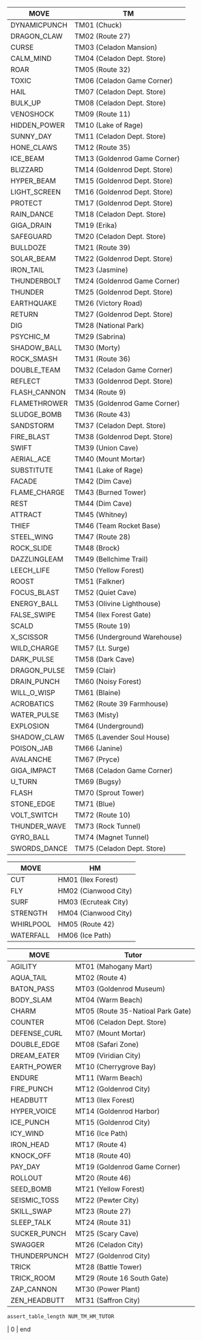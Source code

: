 | MOVE | TM |
| ---- | ----------- |
| DYNAMICPUNCH | TM01 (Chuck) |
| DRAGON_CLAW  | TM02 (Route 27) |
| CURSE        | TM03 (Celadon Mansion) |
| CALM_MIND    | TM04 (Celadon Dept. Store) |
| ROAR         | TM05 (Route 32) |
| TOXIC        | TM06 (Celadon Game Corner) |
| HAIL         | TM07 (Celadon Dept. Store) |
| BULK_UP      | TM08 (Celadon Dept. Store) |
| VENOSHOCK    | TM09 (Route 11) |
| HIDDEN_POWER | TM10 (Lake of Rage) |
| SUNNY_DAY    | TM11 (Celadon Dept. Store) |
| HONE_CLAWS   | TM12 (Route 35) |
| ICE_BEAM     | TM13 (Goldenrod Game Corner) |
| BLIZZARD     | TM14 (Goldenrod Dept. Store) |
| HYPER_BEAM   | TM15 (Goldenrod Dept. Store) |
| LIGHT_SCREEN | TM16 (Goldenrod Dept. Store) |
| PROTECT      | TM17 (Goldenrod Dept. Store) |
| RAIN_DANCE   | TM18 (Celadon Dept. Store) |
| GIGA_DRAIN   | TM19 (Erika) |
| SAFEGUARD    | TM20 (Celadon Dept. Store) |
| BULLDOZE     | TM21 (Route 39) |
| SOLAR_BEAM   | TM22 (Goldenrod Dept. Store) |
| IRON_TAIL    | TM23 (Jasmine) |
| THUNDERBOLT  | TM24 (Goldenrod Game Corner) |
| THUNDER      | TM25 (Goldenrod Dept. Store) |
| EARTHQUAKE   | TM26 (Victory Road) |
| RETURN       | TM27 (Goldenrod Dept. Store) |
| DIG          | TM28 (National Park) |
| PSYCHIC_M    | TM29 (Sabrina) |
| SHADOW_BALL  | TM30 (Morty) |
| ROCK_SMASH   | TM31 (Route 36) |
| DOUBLE_TEAM  | TM32 (Celadon Game Corner) |
| REFLECT      | TM33 (Goldenrod Dept. Store) |
| FLASH_CANNON | TM34 (Route 9) |
| FLAMETHROWER | TM35 (Goldenrod Game Corner) |
| SLUDGE_BOMB  | TM36 (Route 43) |
| SANDSTORM    | TM37 (Celadon Dept. Store) |
| FIRE_BLAST   | TM38 (Goldenrod Dept. Store) |
| SWIFT        | TM39 (Union Cave) |
| AERIAL_ACE   | TM40 (Mount Mortar) |
| SUBSTITUTE   | TM41 (Lake of Rage) |
| FACADE       | TM42 (Dim Cave) |
| FLAME_CHARGE | TM43 (Burned Tower) |
| REST         | TM44 (Dim Cave) |
| ATTRACT      | TM45 (Whitney) |
| THIEF        | TM46 (Team Rocket Base) |
| STEEL_WING   | TM47 (Route 28) |
| ROCK_SLIDE   | TM48 (Brock) |
| DAZZLINGLEAM | TM49 (Bellchime Trail) |
| LEECH_LIFE   | TM50 (Yellow Forest) |
| ROOST        | TM51 (Falkner) |
| FOCUS_BLAST  | TM52 (Quiet Cave) |
| ENERGY_BALL  | TM53 (Olivine Lighthouse) |
| FALSE_SWIPE  | TM54 (Ilex Forest Gate) |
| SCALD        | TM55 (Route 19) |
| X_SCISSOR    | TM56 (Underground Warehouse) |
| WILD_CHARGE  | TM57 (Lt. Surge) |
| DARK_PULSE   | TM58 (Dark Cave) |
| DRAGON_PULSE | TM59 (Clair) |
| DRAIN_PUNCH  | TM60 (Noisy Forest) |
| WILL_O_WISP  | TM61 (Blaine) |
| ACROBATICS   | TM62 (Route 39 Farmhouse) |
| WATER_PULSE  | TM63 (Misty) |
| EXPLOSION    | TM64 (Underground) |
| SHADOW_CLAW  | TM65 (Lavender Soul House) |
| POISON_JAB   | TM66 (Janine) |
| AVALANCHE    | TM67 (Pryce) |
| GIGA_IMPACT  | TM68 (Celadon Game Corner) |
| U_TURN       | TM69 (Bugsy) |
| FLASH        | TM70 (Sprout Tower) |
| STONE_EDGE   | TM71 (Blue) |
| VOLT_SWITCH  | TM72 (Route 10) |
| THUNDER_WAVE | TM73 (Rock Tunnel) |
| GYRO_BALL    | TM74 (Magnet Tunnel) |
| SWORDS_DANCE | TM75 (Celadon Dept. Store) |


| MOVE | HM |
| ---- | ----------- |
| CUT          | HM01 (Ilex Forest) |
| FLY          | HM02 (Cianwood City) |
| SURF         | HM03 (Ecruteak City) |
| STRENGTH     | HM04 (Cianwood City) |
| WHIRLPOOL    | HM05 (Route 42) |
| WATERFALL    | HM06 (Ice Path) |



| MOVE | Tutor |
| ---- | ----------- |
| AGILITY      | MT01 (Mahogany Mart) |
| AQUA_TAIL    | MT02 (Route 4) |
| BATON_PASS   | MT03 (Goldenrod Museum) |
| BODY_SLAM    | MT04 (Warm Beach) |
| CHARM        | MT05 (Route 35-Natioal Park Gate) |
| COUNTER      | MT06 (Celadon Dept. Store) |
| DEFENSE_CURL | MT07 (Mount Mortar) |
| DOUBLE_EDGE  | MT08 (Safari Zone) |
| DREAM_EATER  | MT09 (Viridian City) |
| EARTH_POWER  | MT10 (Cherrygrove Bay) |
| ENDURE       | MT11 (Warm Beach) |
| FIRE_PUNCH   | MT12 (Goldenrod City) |
| HEADBUTT     | MT13 (Ilex Forest) |
| HYPER_VOICE  | MT14 (Goldenrod Harbor) |
| ICE_PUNCH    | MT15 (Goldenrod City) |
| ICY_WIND     | MT16 (Ice Path) |
| IRON_HEAD    | MT17 (Route 4) |
| KNOCK_OFF    | MT18 (Route 40) |
| PAY_DAY      | MT19 (Goldenrod Game Corner) |
| ROLLOUT      | MT20 (Route 46) |
| SEED_BOMB    | MT21 (Yellow Forest) |
| SEISMIC_TOSS | MT22 (Pewter City) |
| SKILL_SWAP   | MT23 (Route 27) |
| SLEEP_TALK   | MT24 (Route 31) |
| SUCKER_PUNCH | MT25 (Scary Cave) |
| SWAGGER      | MT26 (Celadon City) |
| THUNDERPUNCH | MT27 (Goldenrod City) |
| TRICK        | MT28 (Battle Tower) |
| TRICK_ROOM   | MT29 (Route 16 South Gate) |
| ZAP_CANNON   | MT30 (Power Plant) |
| ZEN_HEADBUTT | MT31 (Saffron City) |
	assert_table_length NUM_TM_HM_TUTOR
| 0 | end